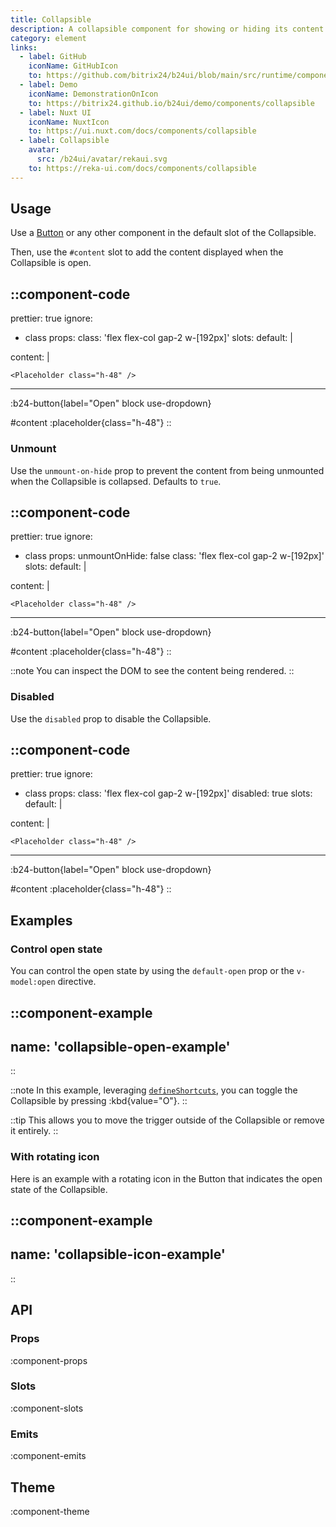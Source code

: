 ```yaml
---
title: Collapsible
description: A collapsible component for showing or hiding its content.
category: element
links:
  - label: GitHub
    iconName: GitHubIcon
    to: https://github.com/bitrix24/b24ui/blob/main/src/runtime/components/Collapsible.vue
  - label: Demo
    iconName: DemonstrationOnIcon
    to: https://bitrix24.github.io/b24ui/demo/components/collapsible
  - label: Nuxt UI
    iconName: NuxtIcon
    to: https://ui.nuxt.com/docs/components/collapsible
  - label: Collapsible
    avatar:
      src: /b24ui/avatar/rekaui.svg
    to: https://reka-ui.com/docs/components/collapsible
---
```


## Usage

Use a [Button](/docs/components/button/) or any other component in the default slot of the Collapsible.

Then, use the `#content` slot to add the content displayed when the Collapsible is open.

::component-code
---
prettier: true
ignore:
  - class
props:
  class: 'flex flex-col gap-2 w-[192px]'
slots:
  default: |

    <B24Button label="Open" block use-dropdown />

  content: |

    <Placeholder class="h-48" />
---

:b24-button{label="Open" block use-dropdown}

#content
:placeholder{class="h-48"}
::

### Unmount

Use the `unmount-on-hide` prop to prevent the content from being unmounted when the Collapsible is collapsed. Defaults to `true`.

::component-code
---
prettier: true
ignore:
  - class
props:
  unmountOnHide: false
  class: 'flex flex-col gap-2 w-[192px]'
slots:
  default: |

    <B24Button label="Open" block use-dropdown />

  content: |

    <Placeholder class="h-48" />
---

:b24-button{label="Open" block use-dropdown}

#content
:placeholder{class="h-48"}
::

::note
You can inspect the DOM to see the content being rendered.
::

### Disabled

Use the `disabled` prop to disable the Collapsible.

::component-code
---
prettier: true
ignore:
  - class
props:
  class: 'flex flex-col gap-2 w-[192px]'
  disabled: true
slots:
  default: |

    <B24Button label="Open" block use-dropdown />

  content: |

    <Placeholder class="h-48" />
---

:b24-button{label="Open" block use-dropdown}

#content
:placeholder{class="h-48"}
::

## Examples

### Control open state

You can control the open state by using the `default-open` prop or the `v-model:open` directive.

::component-example
---
name: 'collapsible-open-example'
---
::

::note
In this example, leveraging [`defineShortcuts`](/docs/composables/define-shortcuts/), you can toggle the Collapsible by pressing :kbd{value="O"}.
::

::tip
This allows you to move the trigger outside of the Collapsible or remove it entirely.
::

### With rotating icon

Here is an example with a rotating icon in the Button that indicates the open state of the Collapsible.

::component-example
---
name: 'collapsible-icon-example'
---
::

## API

### Props

:component-props

### Slots

:component-slots

### Emits

:component-emits

## Theme

:component-theme
